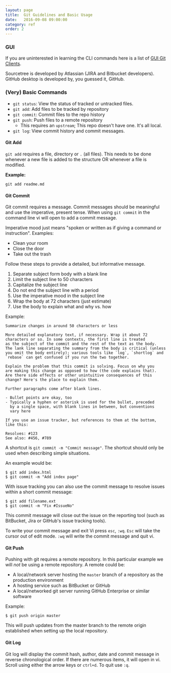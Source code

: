 ```yaml
---
layout: page
title:  Git Guidelines and Basic Usage
date:   2016-09-08 09:00:00
category: ref
order: 2
---
```


### GUI

If you are uninterested in learning the CLI commands here is a list of [GUI Git Clients](https://git-scm.com/download/gui/linux).

Sourcetree is developed by Atlassian (JIRA and Bitbucket developers). GitHub desktop is developed by, you guessed it, GitHub.

### (Very) Basic Commands

- `git status`: View the status of tracked or untracked files.
- `git add`: Add files to be tracked by repository
- `git commit`: Commit files to the repo history
- `git push`: Push files to a remote repository
  - This requires an `upstream`; This repo doesn't have one. It's all local.
- `git log`: View commit history and commit messages.

#### Git Add

`git add` requires a file, directory or `.` (all files). This needs to be
done whenever a new file is added to the structure OR whenever a file is
modified.

**Example:**

    git add readme.md

#### Git Commit

Git commit requires a message. Commit messages should be meaningful and use
the imperative, present tense. When using `git commit` in the command line
vi will open to add a commit message.

Imperative mood just means "spoken or written as if giving a command or instruction". Examples:

- Clean your room
- Close the door
- Take out the trash

Follow these steps to provide a detailed, but informative message.

1. Separate subject form body with a blank line
2. Limit the subject line to 50 characters
3. Capitalize the subject line
4. Do not end the subject line with a period
5. Use the imperative mood in the subject line
6. Wrap the body at 72 characters (just estimate)
7. Use the body to explain what and why vs. how

Example:

    Summarize changes in around 50 characters or less
    
    More detailed explanatory text, if necessary. Wrap it about 72
    characters or so. In some contexts, the first line is treated
    as the subject of the commit and the rest of the text as the body.
    The lank line separating the summary from the body is critical (unless 
    you omit the body entirely); various tools like `log`, `shortlog` and
    `rebase` can get confused if you run the two together.
    
    Explain the problem that this commit is solving. Focus on why you
    are making this change as opposed to how (the code explains that).
    Are there side effects or other unintuitive consequences of this
    change? Here's the place to explain them.
    
    Further paragraphs come after blank lines. 

    - Bullet points are okay, too
    - Typically a hyphen or asterisk is used for the bullet, preceded
      by a single space, with blank lines in between, but conventions
      vary here
    
    If you use an issue tracker, but references to them at the bottom,
    like this:
    
    Resolves: #123
    See also: #456, #789

A shortcut is `git commit -m "Commit message"`. The shortcut should only
 be used when describing simple situations. 

An example would be:
    
    $ git add index.html
    $ git commit -m "Add index page"

With issue tracking you can also use the commit message to resolve issues
within a short commit message:

    $ git add filename.ext
    $ git commit -m "Fix #IssueNo"

This commit message will close out the issue on the reporting tool (such as
BitBucket, Jira or GitHub's issue tracking tools).

To write your commit message and exit Vi press `esc`, `:wq`. `Esc` will take the cursor out of
edit mode. `:wq` will write the commit message and quit vi.

#### Git Push

Pushing with git requires a remote repository. In this particular example we will _not_ be using 
a remote repository. A remote could be:

- A local/network server hosting the `master` branch of a repository as the production environment
- A hosting service such as BitBucket or GitHub
- A local/networked git server running GitHub Enterprise or similar software

Example:

    $ git push origin master

This will push updates from the master branch to the remote origin established when setting up the local
repository.

#### Git Log

Git log will display the commit hash, author, date and commit message in reverse chronological order.
If there are numerous items, it will open in vi. Scroll using either the arrow keys or `ctrl+d`. 
To quit use `:q`.